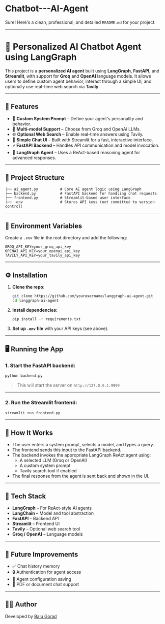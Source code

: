 # Chatbot---AI-Agent
Sure! Here's a clean, professional, and detailed `README.md` for your project:

---

# 🤖 Personalized AI Chatbot Agent using LangGraph

This project is a **personalized AI agent** built using **LangGraph**, **FastAPI**, and **Streamlit**, with support for **Groq** and **OpenAI** language models. It allows users to define custom agent behavior, interact through a simple UI, and optionally use real-time web search via **Tavily**.

---

## 🚀 Features

- 🔧 **Custom System Prompt** – Define your agent's personality and behavior.
- 🧠 **Multi-model Support** – Choose from Groq and OpenAI LLMs.
- 🌐 **Optional Web Search** – Enable real-time answers using Tavily.
- 💬 **Simple Chat UI** – Built with Streamlit for a fast, interactive interface.
- ⚡ **FastAPI Backend** – Handles API communication and model invocation.
- 🧩 **LangGraph Agent** – Uses a ReAct-based reasoning agent for advanced responses.

---

## 📁 Project Structure

```
├── ai_agent.py          # Core AI agent logic using LangGraph
├── backend.py           # FastAPI backend for handling chat requests
├── frontend.py          # Streamlit-based user interface
├── .env                 # Stores API keys (not committed to version control)
```

---

## 🔐 Environment Variables

Create a `.env` file in the root directory and add the following:

```env
GROQ_API_KEY=your_groq_api_key
OPENAI_API_KEY=your_openai_api_key
TAVILY_API_KEY=your_tavily_api_key
```

---

## ⚙️ Installation

1. **Clone the repo:**
   ```bash
   git clone https://github.com/yourusername/langgraph-ai-agent.git
   cd langgraph-ai-agent
   ```

2. **Install dependencies:**
   ```bash
   pip install -r requirements.txt
   ```

3. **Set up `.env` file** with your API keys (see above).

---

## 🖥️ Running the App

### 1. Start the FastAPI backend:
```bash
python backend.py
```
> This will start the server on `http://127.0.0.1:9999`

---

### 2. Run the Streamlit frontend:
```bash
streamlit run frontend.py
```

---

## 🧠 How It Works

- The user enters a system prompt, selects a model, and types a query.
- The frontend sends this input to the FastAPI backend.
- The backend invokes the appropriate LangGraph ReAct agent using:
  - A selected LLM (Groq or OpenAI)
  - A custom system prompt
  - Tavily search tool if enabled
- The final response from the agent is sent back and shown in the UI.

---

## 🧰 Tech Stack

- **LangGraph** – For ReAct-style AI agents
- **LangChain** – Model and tool abstraction
- **FastAPI** – Backend API
- **Streamlit** – Frontend UI
- **Tavily** – Optional web search tool
- **Groq / OpenAI** – Language models

---

## 📌 Future Improvements

- ✅ Chat history memory
- 🔒 Authentication for agent access
- 💾 Agent configuration saving
- 📄 PDF or document chat support

---

## 🧑‍💻 Author

Developed by [Balu Gorad]([https://your-website-or-linkedin.com](https://www.linkedin.com/in/balugorad/))
